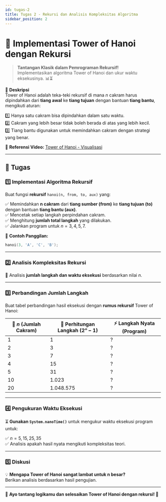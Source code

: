 ```yaml
---
id: tugas-2
title: Tugas 2 - Rekursi dan Analisis Kompleksitas Algoritma
sidebar_position: 2
---
```


# 🏰 Implementasi Tower of Hanoi dengan Rekursi

> **Tantangan Klasik dalam Pemrograman Rekursif!**  
> Implementasikan algoritma Tower of Hanoi dan ukur waktu eksekusinya. 📊⏳

📌 **Deskripsi**  
Tower of Hanoi adalah teka-teki rekursif di mana $n$ cakram harus dipindahkan dari **tiang awal** ke **tiang tujuan** dengan bantuan **tiang bantu**, mengikuti aturan:

1️⃣ Hanya satu cakram bisa dipindahkan dalam satu waktu.  
2️⃣ Cakram yang lebih besar tidak boleh berada di atas yang lebih kecil.  
3️⃣ Tiang bantu digunakan untuk memindahkan cakram dengan strategi yang benar.

🔗 **Referensi Video:** [Tower of Hanoi - Visualisasi](https://www.youtube.com/watch?v=q6RicK1FCUs)

---

## 🎯 **Tugas**

### 1️⃣ **Implementasi Algoritma Rekursif**

Buat fungsi **rekursif** `hanoi(n, from, to, aux)` yang:

✅ Memindahkan **n cakram** dari **tiang sumber (from)** ke **tiang tujuan (to)** dengan bantuan **tiang bantu (aux)**.  
✅ Mencetak setiap langkah perpindahan cakram.  
✅ Menghitung **jumlah total langkah** yang dilakukan.  
✅ Jalankan program untuk $n = 3, 4, 5, 7$.

📌 **Contoh Panggilan:**

```cpp
hanoi(3, 'A', 'C', 'B');
```

---

### 2️⃣ **Analisis Kompleksitas Rekursi**

🔬 Analisis **jumlah langkah dan waktu eksekusi** berdasarkan nilai $n$.

---

### 3️⃣ **Perbandingan Jumlah Langkah**

Buat tabel perbandingan hasil eksekusi dengan **rumus rekursif** Tower of Hanoi:

| 🎯 **$n$ (Jumlah Cakram)** | 📐 **Perhitungan Langkah $(2ⁿ - 1)$** | ⚡ **Langkah Nyata (Program)** |
| -------------------------- | ------------------------------------- | ------------------------------ |
| 1                          | 1                                     | ?                              |
| 2                          | 3                                     | ?                              |
| 3                          | 7                                     | ?                              |
| 4                          | 15                                    | ?                              |
| 5                          | 31                                    | ?                              |
| 10                         | 1.023                                 | ?                              |
| 20                         | 1.048.575                             | ?                              |

---

### 4️⃣ **Pengukuran Waktu Eksekusi**

⏳ **Gunakan `System.nanoTime()`** untuk mengukur waktu eksekusi program untuk:

✅ $n = 5, 15, 25, 35$ \
✅ Analisis apakah hasil nyata mengikuti kompleksitas teori.

---

### 5️⃣ **Diskusi**

💡 **Mengapa Tower of Hanoi sangat lambat untuk n besar?**  
Berikan analisis berdasarkan hasil pengujian.

---

📢 **Ayo tantang logikamu dan selesaikan Tower of Hanoi dengan rekursi! 🚀**
